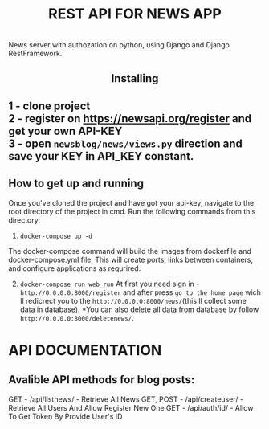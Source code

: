
<h1 align='center'>REST API FOR NEWS APP </h1>
<br>
News server with authozation on python, using Django and Django RestFramework.

<h2 align='center'>Installing<h2>
	
1 - clone project
<br>
2 - register on https://newsapi.org/register and get your own API-KEY
<br>
3 - open `newsblog/news/views.py` direction and save your KEY in API_KEY constant.

## How to get up and running
Once you've cloned the project and have got your api-key, navigate to the root directory of the project in cmd. Run the following commands from this directory:

1. ` docker-compose up -d `

The docker-compose command will build the images from dockerfile and docker-compose.yml file. This will create ports, links between containers, and configure applications as requrired. 

2. ` docker-compose run web_run `
At first you need sign in - `http://0.0.0.0:8000/register` and after press `go to the home page` wich ll redicrect you to the `http://0.0.0.0:8000/news/`(this ll collect some data in database).
*You can also delete all data from database by follow `http://0.0.0.0:8000/deletenews/`.

# API DOCUMENTATION

## Avalible API methods for blog posts:

GET - /api/listnews/ - Retrieve All News
GET, POST - /api/createuser/ - Retrieve All Users And Allow Register New One
GET - /api/auth/id/ - Allow To Get Token By Provide User's ID
<br>
	
